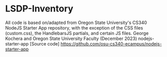 # LSDP-Inventory

All code is based on/adapted from Oregon State University's CS340 NodeJS Starter App repository, with the exception of the CSS files (custom.css), the HandlebarsJS partials, and certain JS files.
George Kochera and Oregon State University Faculty (December 2023) nodejs-starter-app [Source code] https://github.com/osu-cs340-ecampus/nodejs-starter-app